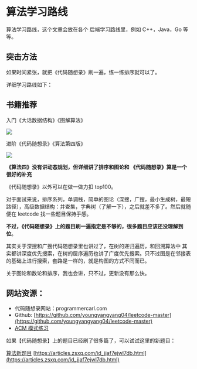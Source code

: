 # 算法学习路线
算法学习路线，这个文章会放在各个 后端学习路线里，例如 C++，Java，Go 等等。

## 突击方法

如果时间紧张，就把《代码随想录》刷一遍，练一练排序就可以了。

详细学习路线如下：

## 书籍推荐

入门《大话数据结构》《图解算法》

![](https://article-images.zsxq.com/Fgne7lGZJkJrME2EOSR1VPmJsijt)

进阶《代码随想录》《算法第四版》

![](https://article-images.zsxq.com/Fo6vfpSMTWPETQhcuM_smLuFRb4r)

**《算法四》没有讲动态规划，但详细讲了排序和图论和 《代码随想录》算是一个很好的补充**

《代码随想录》以外可以在做一做力扣 top100。

对于面试来说，排序系列，单调栈，简单的图论（深搜，广搜，最小生成树，最短路径），高级数据结构：并查集，字典树（了解一下），之后就差不多了。然后就随便在 leetcode 找一些题目保持手感。

**不过，《代码随想录》上的题目刷一遍指定是不够的，很多题目应该还没理解到位**。

其实关于深搜和广搜代码随想录里也讲过了，在树的递归遍历，和回溯算法中 其实都讲深度优先搜索，在树的层序遍历也讲了广度优先搜索。只不过图是在邻接表的基础上进行搜索，套路是一样的，就是构图的方式不同而已。

关于图论和数论和排序，我也会讲，只不过，更新没有那么快。

## 网站资源：

-   代码随想录网站：programmercarl.com
-   Github: [https://github.com/youngyangyang04/leetcode-master](https://github.com/youngyangyang04/leetcode-master)
-   [ACM 模式练习](https://www.nowcoder.com/test/27976983/summary)

如果【代码随想录】上的题目已经刷了很多篇了，可以试试这里的新题目：

[算法新题目](https://t.zsxq.com/fqVBybA) 
 [https://articles.zsxq.com/id_jjaf7ejwl7db.html](https://articles.zsxq.com/id_jjaf7ejwl7db.html)
